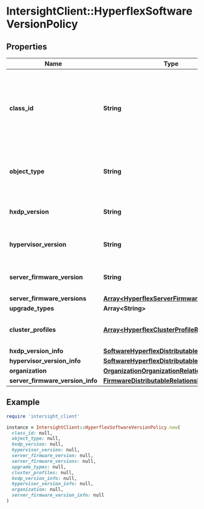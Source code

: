 # IntersightClient::HyperflexSoftwareVersionPolicy

## Properties

| Name | Type | Description | Notes |
| ---- | ---- | ----------- | ----- |
| **class_id** | **String** | The fully-qualified name of the instantiated, concrete type. This property is used as a discriminator to identify the type of the payload when marshaling and unmarshaling data. | [default to &#39;hyperflex.SoftwareVersionPolicy&#39;] |
| **object_type** | **String** | The fully-qualified name of the instantiated, concrete type. The value should be the same as the &#39;ClassId&#39; property. | [default to &#39;hyperflex.SoftwareVersionPolicy&#39;] |
| **hxdp_version** | **String** | Desired HyperFlex Data Platform software version to apply on the HyperFlex cluster. | [optional] |
| **hypervisor_version** | **String** | Desired  hypervisor version to apply for all the nodes on the HyperFlex cluster. | [optional] |
| **server_firmware_version** | **String** | Desired server firmware version to apply on the HyperFlex Cluster. | [optional] |
| **server_firmware_versions** | [**Array&lt;HyperflexServerFirmwareVersionInfo&gt;**](HyperflexServerFirmwareVersionInfo.md) |  | [optional] |
| **upgrade_types** | **Array&lt;String&gt;** |  | [optional] |
| **cluster_profiles** | [**Array&lt;HyperflexClusterProfileRelationship&gt;**](HyperflexClusterProfileRelationship.md) | An array of relationships to hyperflexClusterProfile resources. | [optional] |
| **hxdp_version_info** | [**SoftwareHyperflexDistributableRelationship**](SoftwareHyperflexDistributableRelationship.md) |  | [optional] |
| **hypervisor_version_info** | [**SoftwareHyperflexDistributableRelationship**](SoftwareHyperflexDistributableRelationship.md) |  | [optional] |
| **organization** | [**OrganizationOrganizationRelationship**](OrganizationOrganizationRelationship.md) |  | [optional] |
| **server_firmware_version_info** | [**FirmwareDistributableRelationship**](FirmwareDistributableRelationship.md) |  | [optional] |

## Example

```ruby
require 'intersight_client'

instance = IntersightClient::HyperflexSoftwareVersionPolicy.new(
  class_id: null,
  object_type: null,
  hxdp_version: null,
  hypervisor_version: null,
  server_firmware_version: null,
  server_firmware_versions: null,
  upgrade_types: null,
  cluster_profiles: null,
  hxdp_version_info: null,
  hypervisor_version_info: null,
  organization: null,
  server_firmware_version_info: null
)
```

